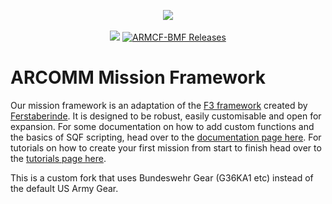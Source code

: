 <p align="center">
	<img src="http://i.imgur.com/7nkLRBB.png">
	<br /><br />
	<img src="https://travis-ci.org/ARCOMM/ARCMF.svg?branch=master">
	<a href="https://github.com/CER10TY/ARCMF/releases">
        <img src="https://img.shields.io/github/release/CER10TY/ARCMF.svg" alt="ARMCF-BMF Releases">
    </a>
</p>

# ARCOMM Mission Framework
Our mission framework is an adaptation of the [F3 framework](https://github.com/ferstaberinde/F3) created by [Ferstaberinde](https://github.com/ferstaberinde). It is designed to be robust, easily customisable and open for expansion. For some documentation on how to add custom functions and the basics of SQF scripting, head over to the [documentation page here](https://github.com/ARCOMM/ARC_MF.VR/wiki/Documentation). For tutorials on how to create your first mission from start to finish head over to the [tutorials page here](https://github.com/ARCOMM/ARC_MF.VR/wiki/Tutorials).

This is a custom fork that uses Bundeswehr Gear (G36KA1 etc) instead of the default US Army Gear.